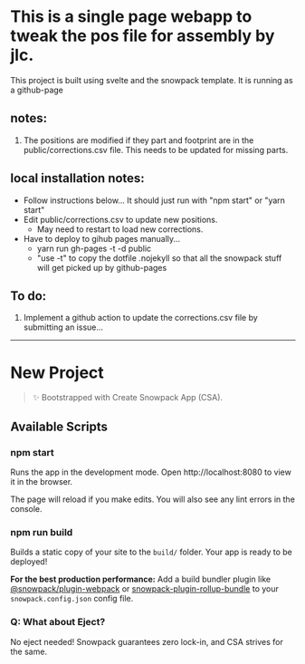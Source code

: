 # This is a single page webapp to tweak the pos file for assembly by jlc. 
This project is built using svelte and the snowpack template.  It is running as a github-page
## notes:
1.  The positions are modified if they part and footprint are in the public/corrections.csv file.  This needs to be updated for missing parts.

## local installation notes:
*  Follow instructions below... It should just run with "npm start" or "yarn start"
*  Edit public/corrections.csv to update new positions.
    *  May need to restart to load new corrections.
*  Have to deploy to gihub pages manually...
    *  yarn run gh-pages -t -d public
    *  "use -t" to copy the dotfile .nojekyll so that all the snowpack stuff will get picked up by github-pages
## To do:
1.  Implement a github action to update the corrections.csv file by submitting an issue...

---

# New Project

> ✨ Bootstrapped with Create Snowpack App (CSA).

## Available Scripts

### npm start

Runs the app in the development mode.
Open http://localhost:8080 to view it in the browser.

The page will reload if you make edits.
You will also see any lint errors in the console.

### npm run build

Builds a static copy of your site to the `build/` folder.
Your app is ready to be deployed!

**For the best production performance:** Add a build bundler plugin like [@snowpack/plugin-webpack](https://github.com/snowpackjs/snowpack/tree/main/plugins/plugin-webpack) or [snowpack-plugin-rollup-bundle](https://github.com/ParamagicDev/snowpack-plugin-rollup-bundle) to your `snowpack.config.json` config file.

### Q: What about Eject?

No eject needed! Snowpack guarantees zero lock-in, and CSA strives for the same.
